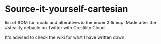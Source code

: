 # Source-it-yourself-cartesian
list of BOM for, mods and alteratives to the ender 3 lineup. Made after the #steality debacle on Twitter with Creatility Cloud

It's advised to check the wiki for what I have written down.
